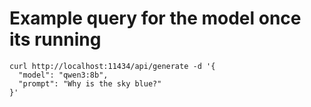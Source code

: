 # Example query for the model once its running

```
curl http://localhost:11434/api/generate -d '{
  "model": "qwen3:8b",
  "prompt": "Why is the sky blue?"
}'
```
